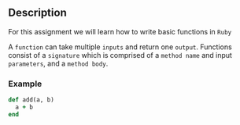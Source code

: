 ## Description

For this assignment we will learn how to write basic functions in `Ruby`

A `function` can take multiple `inputs` and return one `output`.
Functions consist of a `signature` which is comprised of a `method name` and input `parameters`, and a `method body`.

### Example
```Ruby 
def add(a, b)
  a + b
end
```

